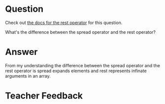 # Question
Check out [the docs for the rest operator](https://developer.mozilla.org/en-US/docs/Web/JavaScript/Reference/Functions/rest_parameters) for this question.

What's the difference between the spread operator and the rest operator?

# Answer

From my understanding the difference between the spread operator and the rest operator is spread expands elements and rest represents infinate arguments in an array.

# Teacher Feedback